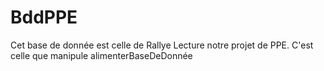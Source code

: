 # BddPPE

Cet base de donnée est celle de Rallye Lecture notre projet de PPE.
C'est celle que manipule alimenterBaseDeDonnée
